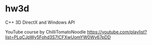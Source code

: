 # hw3d
C++ 3D DirectX and Windows API 

YouTube course by ChilliTomatoNoodle
https://youtube.com/playlist?list=PLqCJpWy5Fohd3S7ICFXwUomYW0Wv67pDD
